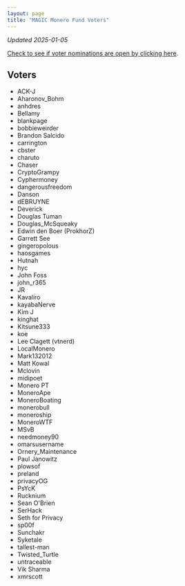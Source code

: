```yaml
---
layout: page
title: "MAGIC Monero Fund Voters"
---
```


*Updated 2025-01-05*

[Check to see if voter nominations are open by clicking here](https://github.com/MAGICGrants/Monero-Fund).

## Voters

* ACK-J
* Aharonov_Bohm
* anhdres
* Bellamy
* blankpage
* bobbieweirder
* Brandon Salcido
* carrington
* cbster
* charuto
* Chaser
* CryptoGrampy
* Cyphermoney
* dangerousfreedom
* Danson
* dEBRUYNE
* Deverick
* Douglas Tuman
* Douglas_McSqueaky
* Edwin den Boer (ProkhorZ)
* Garrett See
* gingeropolous
* haosgames
* Hutnah
* hyc
* John Foss
* john_r365
* JR
* Kavaliro
* kayabaNerve
* Kim J
* kinghat
* Kitsune333
* koe
* Lee Clagett (vtnerd)
* LocalMonero
* Mark132012
* Matt Kowal
* Mclovin
* midipoet
* Monero PT
* MoneroApe
* MoneroBoating
* monerobull
* moneroship
* MoneroWTF
* MSvB
* needmoney90
* omarsusername
* Ornery_Maintenance
* Paul Janowitz
* plowsof
* preland
* privacyOG
* PsYcK
* Rucknium
* Sean O'Brien
* SerHack
* Seth for Privacy
* sp00f
* Sunchakr
* Syketale
* tallest-man
* Twisted_Turtle
* untraceable
* Vik Sharma
* xmrscott
